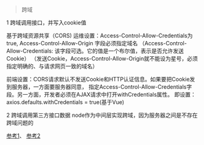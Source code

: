 > 跨域

  1 跨域调用接口，并写入cookie值

  基于跨域资源共享（CORS)
  运维设置：Access-Control-Allow-Credentials为true, Access-Control-Allow-Origin 字段必须指定域名
               （Access-Control-Allow-Credentials: 该字段可选。它的值是一个布尔值，表示是否允许发送Cookie）
               （发送Cookie，Access-Control-Allow-Origin就不能设为星号，必须指定明确的、与请求网页一致的域名）  

  前端设置：CORS请求默认不发送Cookie和HTTP认证信息。如果要把Cookie发到服务器，一方面要服务器同意，
               指定Access-Control-Allow-Credentials字段。另一方面，开发者必须在AJAX请求中打开withCredentials属性。
               即设置：axios.defaults.withCredentials = true(基于Vue)

  2 跨域调用第三方接口数据
      node作为中间层实现跨域，因为服务器之间是不存在跨域问题的

  [参考1](https://juejin.im/post/5a2f92c65188253e2470f16d)、
  [参考2](https://juejin.im/post/5c23993de51d457b8c1f4ee1)  

